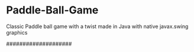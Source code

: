 # Paddle-Ball-Game
Classic Paddle ball game with a twist made in Java with native javax.swing graphics

####################
